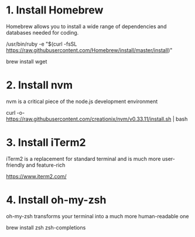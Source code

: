 # 1. Install Homebrew

Homebrew allows you to install a wide range of dependencies and databases needed for coding.

/usr/bin/ruby -e "$(curl -fsSL https://raw.githubusercontent.com/Homebrew/install/master/install)"

brew install wget

# 2. Install nvm

nvm is a critical piece of the node.js development environment

curl -o- https://raw.githubusercontent.com/creationix/nvm/v0.33.11/install.sh | bash

# 3. Install iTerm2

iTerm2 is a replacement for standard terminal and is much more user-friendly and feature-rich

https://www.iterm2.com/

# 4. Install oh-my-zsh

oh-my-zsh transforms your terminal into a much more human-readable one

brew install zsh zsh-completions
